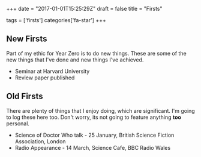+++
date = "2017-01-01T15:25:29Z"
draft = false
title = "Firsts"

tags = ['firsts']
categories['fa-star']
+++

## New Firsts

Part of my ethic for Year Zero is to do new things. These are some of the new things that I've done and new things I've achieved.

<ul>
<li><i class="fa fa-angle-right" aria-hidden="true"></i> Seminar at Harvard University</li>
<li><i class="fa fa-angle-right" aria-hidden="true"></i> Review paper published</li>
</ul>

## Old Firsts

There are plenty of things that I enjoy doing, which are significant. I'm going to log these here too. Don't worry, its not going to feature anything **too** personal.

<ul>
<li><i class="fa fa-angle-right" aria-hidden="true"></i> Science of Doctor Who talk - 25 January, British Science Fiction Association, London</li>
<li><i class="fa fa-angle-right" aria-hidden="true"></i> Radio Appearance - 14 March, Science Cafe, BBC Radio Wales</li>
</ul>
